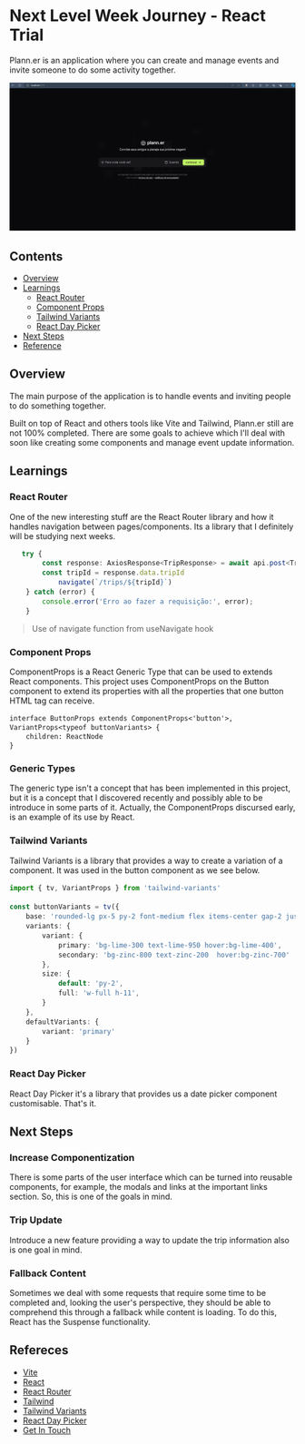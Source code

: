 # Next Level Week Journey - React Trial

Plann.er is an application where you can create and manage events and invite someone to do some activity together.

![](public/nlw-journey-react.gif)

## Contents

- [Overview](#overview)
- [Learnings](#learnings)
    - [React Router](#react-router)
    - [Component Props](#component-props)
    - [Tailwind Variants](#tailwind-variants)
    - [React Day Picker](#react-day-picker)
- [Next Steps](#next-steps)
- [Reference](#refereces)

## Overview

The main purpose of the application is to handle events and inviting people to do something together. 

Built on top of React and others tools like Vite and Tailwind, Plann.er still are not 100% completed. There are some goals to achieve which I'll deal with soon like creating some components and manage event update information.

## Learnings

### React Router

One of the new interesting stuff are the React Router library and how it handles navigation between pages/components. Its a library that I definitely will be studying next weeks.

```ts
   try {
        const response: AxiosResponse<TripResponse> = await api.post<TripResponse>('/trips', options)
        const tripId = response.data.tripId
            navigate(`/trips/${tripId}`)
    } catch (error) {
        console.error('Erro ao fazer a requisição:', error);
    }
```
> Use of navigate function from useNavigate hook

### Component Props

ComponentProps is a React Generic Type that can be used to extends React components. This project uses ComponentProps on the Button component to extend its properties with all the properties that one button HTML tag can receive.

```tsx
interface ButtonProps extends ComponentProps<'button'>, VariantProps<typeof buttonVariants> {
    children: ReactNode
}
```

### Generic Types

The generic type isn't a concept that has been implemented in this project, but it is a concept that I discovered recently and possibly able to be introduce in some parts of it. Actually, the ComponentProps discursed early, is an example of its use by React.

### Tailwind Variants

Tailwind Variants is a library that provides a way to create a variation of a component. It was used in the button component as we see below.

```ts
import { tv, VariantProps } from 'tailwind-variants'

const buttonVariants = tv({
    base: 'rounded-lg px-5 py-2 font-medium flex items-center gap-2 justify-center',
    variants: {
        variant: {
            primary: 'bg-lime-300 text-lime-950 hover:bg-lime-400',
            secondary: 'bg-zinc-800 text-zinc-200  hover:bg-zinc-700'
        },
        size: {
            default: 'py-2',
            full: 'w-full h-11',
        }
    },
    defaultVariants: {
        variant: 'primary'
    }
})
```

### React Day Picker

React Day Picker it's a library that provides us a date picker component customisable. That's it.

## Next Steps

### Increase Componentization

There is some parts of the user interface which can be turned into reusable components, for example, the modals and links at the important links section. So, this is one of the goals in mind.

### Trip Update

Introduce a new feature providing a way to update the trip information also is one goal in mind.

### Fallback Content

Sometimes we deal with some requests that require some time to be completed and, looking the user's perspective, they should be able to comprehend this through a fallback while content is loading. To do this, React has the Suspense functionality.

## Refereces

- [Vite](https://vitejs.dev/)
- [React](https://react.dev/)
- [React Router](https://reactrouter.com/en/main)
- [Tailwind](https://tailwindcss.com/)
- [Tailwind Variants](https://www.tailwind-variants.org/)
- [React Day Picker](https://daypicker.dev/)
- [Get In Touch](https://joaobraz.dev)